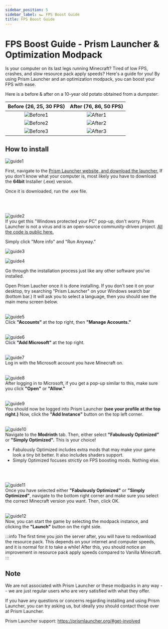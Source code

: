 ```yaml
---
sidebar_position: 5
sidebar_label: 🏎️ FPS Boost Guide
title: FPS Boost Guide
---
```


# FPS Boost Guide - Prism Launcher & Optimization Modpack
Is your computer on its last legs running Minecraft? Tired of low FPS, crashes, and slow resource pack apply speeds? Here's a guide for you! By using Prism Launcher and an optimization modpack, you can boost your FPS with ease.

Here is a before & after on a 10-year old potato obtained from a dumpster:

Before (26, 25, 30 FPS)            |  After (76, 86, 50 FPS)
:-------------------------:|:-------------------------:
![Before1](./img/fps-boost-guide/before1.png)  |  ![After1](./img/fps-boost-guide/after1.png)
![Before2](./img/fps-boost-guide/before2.png) | ![After2](./img/fps-boost-guide/after2.png)
![Before3](./img/fps-boost-guide/before3.png) | ![After3](./img/fps-boost-guide/after3.png)

## How to install
![guide1](./img/fps-boost-guide/guide1.png) <br />

First, navigate to the [Prism Launcher website, and download the launcher.](https://prismlauncher.org/download/windows/) If you don't know what your computer is, most likely you have to download the **64bit** Installer (.exe) version.

Once it is downloaded, run the .exe file.

<br />
<br />

![guide2](./img/fps-boost-guide/guide2.png) <br />
If you get this "Windows protected your PC" pop-up, don't worry. Prism Launcher is not a virus and is an open-source community-driven project. [All the code is public here.](https://github.com/PrismLauncher/PrismLauncher/)

Simply click "More info" and "Run Anyway."

![guide3](./img/fps-boost-guide/guide3.png) <br />

![guide4](./img/fps-boost-guide/guide4.png) <br />

Go through the installation process just like any other software you've installed.

Open Prism Laucher once it is done installing. If you don't see it on your desktop, try searching "Prism Launcher" on your Windows search bar (bottom bar.) It will ask you to select a language, then you should see the main menu screen below.
<br />
<br />

![guide5](./img/fps-boost-guide/guide5.png) <br />
Click **"Accounts"** at the top right, then **"Manage Accounts."**
<br />
<br />

![guide6](./img/fps-boost-guide/guide6.png) <br />
Click **"Add Microsoft"** at the top right.
<br />
<br />

![guide7](./img/fps-boost-guide/guide7.png) <br />
Log in with the Microsoft account you have Minecraft on.
<br />
<br />

![guide8](./img/fps-boost-guide/guide8.png) <br />
After logging in to Microsoft, if you get a pop-up similar to this, make sure you click **"Open"** or **"Allow."**
<br />
<br />

![guide9](./img/fps-boost-guide/guide9.png) <br />
You should now be logged into Prism Launcher **(see your profile at the top right.)** Now, click the **"Add Instance"** button on the top left corner.
<br />
<br />

![guide10](./img/fps-boost-guide/guide10.png) <br />
Navigate to the **Modrinth** tab. Then, either select **"Fabulously Optimized"** or **"Simply Optimized".** This is your choice!
- Fabulously Optimized includes extra mods that may make your game look a tiny bit better. It also includes shaders support.
- Simply Optimized focuses *strictly* on FPS boosting mods. Nothing else.
<br />
<br />

![guide11](./img/fps-boost-guide/guide11.png) <br />
Once you have selected either **"Fabulously Optimized"** or **"Simply Optimized"**, navigate to the bottom right corner and make sure you select the correct Minecraft version you want. Then, click OK.
<br />
<br />

![guide12](./img/fps-boost-guide/guide12.png) <br />
Now, you can start the game by selecting the modpack instance, and clicking the **"Launch"** button on the right side.

:::info
The first time you join the server after, you will have to redownload the resource pack. This depends on your internet and computer speeds, and it is normal for it to take a while! After this, you should notice an improvement in resource pack apply speeds compared to Vanilla Minecraft.
:::

## Note
We are not associated with Prism Launcher or these modpacks in any way -- we are just regular users who are very satisfied with what they offer.

If you have any questions or concerns regarding installing and using Prism Launcher, you can try asking us, but ideally you should contact those over at Prism Launcher.

Prism Launcher support: https://prismlauncher.org/#get-involved